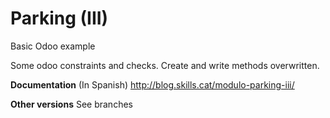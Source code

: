 # Parking (III)
Basic Odoo example

Some odoo constraints and checks. Create and write methods overwritten.

**Documentation** (In Spanish)
http://blog.skills.cat/modulo-parking-iii/

**Other versions**
See branches
